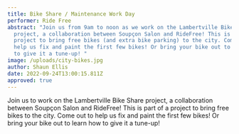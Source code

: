 ```yaml
---
title: Bike Share / Maintenance Work Day
performer: Ride Free
abstract: "Join us from 9am to noon as we work on the Lambertville Bike Share
  project, a collaboration between Soupçon Salon and RideFree! This is part of a
  project to bring free bikes (and extra bike parking) to the city. Come out to
  help us fix and paint the first few bikes! Or bring your bike out to learn how
  to give it a tune-up! "
image: /uploads/city-bikes.jpg
author: Shaun Ellis
date: 2022-09-24T13:00:15.811Z
approved: true
---
```

Join us to work on the Lambertville Bike Share project, a collaboration between Soupçon Salon and RideFree! This is part of a project to bring free bikes to the city. Come out to help us fix and paint the first few bikes! Or bring your bike out to learn how to give it a tune-up!

